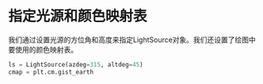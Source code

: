 # 指定光源和颜色映射表

我们通过设置光源的方位角和高度来指定LightSource对象。我们还设置了绘图中要使用的颜色映射表。

```python
ls = LightSource(azdeg=315, altdeg=45)
cmap = plt.cm.gist_earth
```
